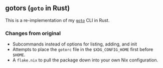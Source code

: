 ## gotors (`goto` in Rust)

This is a re-implementation of my [`goto`](https://github.com/aos/goto) CLI in Rust.

### Changes from original

- Subcommands instead of options for listing, adding, and init
- Attempts to place the `gotorc` file in the `$XDG_CONFIG_HOME` first before
  `$HOME`.
- A `flake.nix` to pull the package down into your own Nix configuration.
